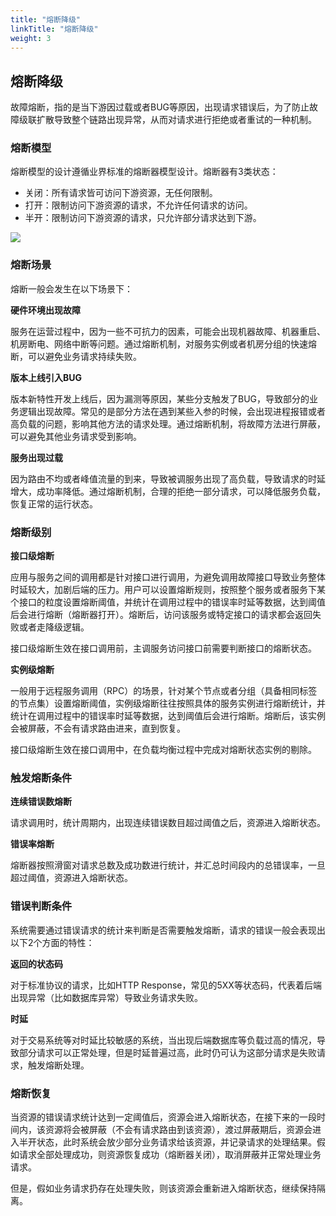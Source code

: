 ```yaml
---
title: "熔断降级"
linkTitle: "熔断降级"
weight: 3
---
```


## 熔断降级

故障熔断，指的是当下游因过载或者BUG等原因，出现请求错误后，为了防止故障级联扩散导致整个链路出现异常，从而对请求进行拒绝或者重试的一种机制。

### 熔断模型

熔断模型的设计遵循业界标准的熔断器模型设计。熔断器有3类状态：

- 关闭：所有请求皆可访问下游资源，无任何限制。
- 打开：限制访问下游资源的请求，不允许任何请求的访问。
- 半开：限制访问下游资源的请求，只允许部分请求达到下游。

![](https://martinfowler.com/bliki/images/circuitBreaker/state.png)

### 熔断场景

熔断一般会发生在以下场景下：

**硬件环境出现故障**

服务在运营过程中，因为一些不可抗力的因素，可能会出现机器故障、机器重启、机房断电、网络中断等问题。通过熔断机制，对服务实例或者机房分组的快速熔断，可以避免业务请求持续失败。

**版本上线引入BUG**

版本新特性开发上线后，因为漏测等原因，某些分支触发了BUG，导致部分的业务逻辑出现故障。常见的是部分方法在遇到某些入参的时候，会出现进程报错或者高负载的问题，影响其他方法的请求处理。通过熔断机制，将故障方法进行屏蔽，可以避免其他业务请求受到影响。

**服务出现过载**

因为路由不均或者峰值流量的到来，导致被调服务出现了高负载，导致请求的时延增大，成功率降低。通过熔断机制，合理的拒绝一部分请求，可以降低服务负载，恢复正常的运行状态。

### 熔断级别

**接口级熔断**

应用与服务之间的调用都是针对接口进行调用，为避免调用故障接口导致业务整体时延较大，加剧后端的压力。用户可以设置熔断规则，按照整个服务或者服务下某个接口的粒度设置熔断阈值，并统计在调用过程中的错误率时延等数据，达到阈值后会进行熔断（熔断器打开）。熔断后，访问该服务或特定接口的请求都会返回失败或者走降级逻辑。

接口级熔断生效在接口调用前，主调服务访问接口前需要判断接口的熔断状态。

[](../图片/故障容错/接口级熔断.png)

**实例级熔断**

一般用于远程服务调用（RPC）的场景，针对某个节点或者分组（具备相同标签的节点集）设置熔断阈值，实例级熔断往往按照具体的服务实例进行熔断统计，并统计在调用过程中的错误率时延等数据，达到阈值后会进行熔断。熔断后，该实例会被屏蔽，不会有请求路由进来，直到恢复。

接口级熔断生效在接口调用中，在负载均衡过程中完成对熔断状态实例的剔除。

[](../图片/故障容错/实例级熔断.png)

### 触发熔断条件

**连续错误数熔断**

请求调用时，统计周期内，出现连续错误数目超过阈值之后，资源进入熔断状态。

**错误率熔断**

熔断器按照滑窗对请求总数及成功数进行统计，并汇总时间段内的总错误率，一旦超过阈值，资源进入熔断状态。

### 错误判断条件

系统需要通过错误请求的统计来判断是否需要触发熔断，请求的错误一般会表现出以下2个方面的特性：

**返回的状态码**

对于标准协议的请求，比如HTTP Response，常见的5XX等状态码，代表着后端出现异常（比如数据库异常）导致业务请求失败。

**时延**

对于交易系统等对时延比较敏感的系统，当出现后端数据库等负载过高的情况，导致部分请求可以正常处理，但是时延普遍过高，此时仍可认为这部分请求是失败请求，触发熔断处理。

### 熔断恢复

当资源的错误请求统计达到一定阈值后，资源会进入熔断状态，在接下来的一段时间内，该资源将会被屏蔽（不会有请求路由到该资源），渡过屏蔽期后，资源会进入半开状态，此时系统会放少部分业务请求给该资源，并记录请求的处理结果。假如请求全部处理成功，则资源恢复成功（熔断器关闭），取消屏蔽并正常处理业务请求。

但是，假如业务请求扔存在处理失败，则该资源会重新进入熔断状态，继续保持隔离。
